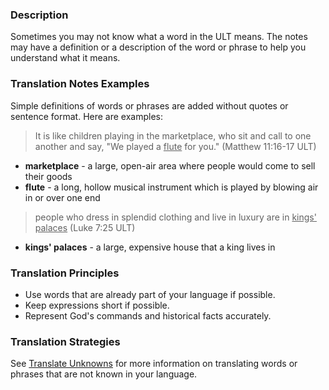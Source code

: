 
### Description

Sometimes you may not know what a word in the ULT means. The notes may have a definition or a description of the word or phrase to help you understand what it means.

### Translation Notes Examples

Simple definitions of words or phrases are added without quotes or sentence format. Here are examples:
>It is like children playing in the marketplace, who sit and call to one another and say, "We played a <u>flute</u> for you." (Matthew 11:16-17 ULT)

* **marketplace** - a large, open-air area where people would come to sell their goods
* **flute** - a long, hollow musical instrument which is played by blowing air in or over one end

>people who dress in splendid clothing and live in luxury are in <u>kings' palaces</u> (Luke 7:25 ULT)

* **kings' palaces**  - a large, expensive house that a king lives in

### Translation Principles

* Use words that are already part of your language if possible.
* Keep expressions short if possible.
* Represent God's commands and historical facts accurately.

### Translation Strategies

See [Translate Unknowns](../translate-unknown/01.md) for more information on translating words or phrases that are not known in your language.